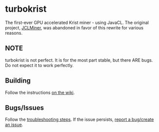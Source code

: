 # turbokrist
The first-ever GPU accelerated Krist miner - using JavaCL. The original project, [JCLMiner](https://github.com/apemanzilla/JCLMiner), was abandoned in favor of this rewrite for various reasons.

## NOTE
turbokrist is not perfect. It is for the most part stable, but there ARE bugs. Do not expect it to work perfectly.

## Building
Follow the instructions [on the wiki](https://github.com/apemanzilla/turbokrist/wiki/Building).

## Bugs/Issues
Follow the [troubleshooting steps](https://github.com/apemanzilla/turbokrist/wiki/Troubleshooting). If the issue persists, [report a bug/create an issue](https://github.com/apemanzilla/turbokrist/wiki/Bug-reporting).